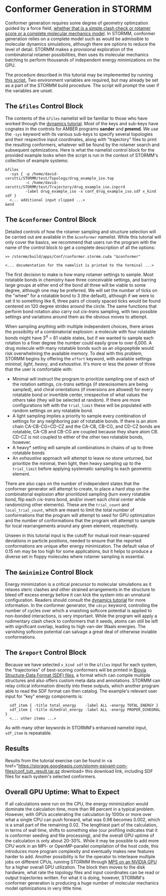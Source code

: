 # Conformer Generation in STORMM
Conformer generation requires some degree of geometry optimzation guided by a force field, [whether
that is a simple clash check or rotamer score or a complete molecular mechanics
model](https://pubs.acs.org/doi/10.1021/ci100031x).
In STORMM, conformer generation relies on a complete model such as would be admissible to molecular
dynamics simulations, although there are options to reduce the level of detail.  STORMM makes a
provisional exploration of the combinatorial rotamer possibilities, then uses its molecular
mechanics batching to perform thousands of independent energy minimizations on the GPU.

The procedure described in this tutorial may be implemented by running
<a href="https://storage.googleapis.com/stomm-psivant-com-files/run_dynamics.sh" download>this
script.</a> Two environment variables are required, but may already be set as a part of the
STORMM build procedure.  The script will prompt the user if the variables are unset.

## The `&files` Control Block
The contents of the `&files` namelist will be familiar to those who have worked through the
[dynamics tutorial](./tutorial_md).  Most of the keys and sub-keys have cognates in the controls
for AMBER programs **sander** and **pmemd**.  We use the `-sys` keyword with its various sub-keys
to specify several topologies and their respective input coordinates, along with "trajectory" files
to print the resulting conformers, whatever will be found by the rotamer search and subsequent
optimizations.  Here is what the namelist control block for the provided example looks when the
script is run in the context of STORMM's collection of example systems:
```
&files
  -sys { -p /home/david-cerutti/STORMM/test/Topology/drug_example_iso.top
         -c /home/david-cerutti/STORMM/test/Trajectory/drug_example_iso.inpcrd
         -label drug_example_iso -x conf_drug_example_iso.sdf x_kind sdf }
  <... additional input clipped ...>
&end
```

## The `&conformer` Control Block
Detailed controls of how the rotamer sampling and structure selection will be carried out are
available in the `&conformer` namelist.  While this tutorial will only cover the basics, we
recommend that users run the program with the name of the control block to get a complete
description of all the options:
```
>> /stormm/build/apps/Conf/conformer.stormm.cuda "&conformer"

<... documentation for the namelist is printed to the terminal ...>
```
The first decision to make is how many rotamer settings to sample.  Most rotatable bonds in
chemistry have three conceivable settings, and barring large groups at either end of the bond all
three will be viable to some degree, although one may be preferred.  We will set the number of
ticks on the "wheel" for a rotatable bond to 3 (the default), although if we were to set it to
something like 6, three pairs of closely spaced ticks would be found centered on 120 degree
strides around the circle.  The same functions that perform bond rotation also carry out
*cis-trans* sampling, with two possible settings and variations around them as the obvious moves to
attempt.

When sampling anything with multiple independent choices, there arises the possibility of a
combinatorial explosion: a molecule with four rotatable bonds might have 3<sup>4</sup> = 81
viable states, but if we wanted to sample each rotation to a finer degree the number could easily
grow to over 6,000.  A drug molecule with many rotatable bonds such as an oligopeptide would risk
overwhelming the available memory.  To deal with this problem, STORMM begins by offering the
`effort` keyword, with available settings *minimal*, *light*, *heavy*, and *exhaustive*.  It's
more or less the power of three that the user is comfortable with:
- Minimal will instruct the program to prioritize sampling one of each of the rotation settings,
  *cis-trans* settings (if stereoisomers are being sampled), and chiral orientations (if inversions
  are allowed) for every rotatable bond or invertible center, irrespective of what values the
  others take (they will be selected at random).  If there are more configurations left with the
  `trial_limit` these will be populated with random settings on any rotatable bond.
- A light sampling implies a priority to sample every combination of settings for any neighboring
  pair of rotatable bonds.  If there is an atom chain CA-CB-CG=CD-CZ and the CA-CB, CB-CG, and
  CD-CZ bonds are rotatable, CA-CB and CB-CG are coupled because they share atom CB.  CD-CZ is not
  coupled to either of the other two rotatable bonds, however.
- A heavy* setting will sample all combinations in chains of up to three rotatable bonds
- An *exhaustive* approach will attempt to leave no stone unturned, but prioritize the minimal,
  then light, then heavy sampling up to the `trial_limit` before applying systematic sampling to
  each geometric element.

There are also caps on the number of independent states that the conformer generator will attempt
to create, to place a hard stop on the combinatorial explosion after prioriitized sampling (turn
every rotatable bond, flip each *cis-trans* bond, and/or invert each chiral center while
randomizing other elements).  These are the `trial_count` and `local_trial_count`, which are meant
to limit the total number of conformations that the program will attempt to seed for GPU
optimization and the number of conformations that the program will attempt to sample for local
rearrangements around any given element, respectively.

Unseen in this tutorial input is the cutoff for mutual root mean-squared deviations in particle
positions, needed to ensure that the reported conformations are unique after energy minimization.
The default value of 0.15 nm may be too high for some applications, but it helps to produce a
diverse set in floppy molecules where rotamer sampling is essential.

## The `&minimize` Control Block
Energy minimization is a critical precursor to molecular simulations as it relaxes steric clashes
and other strained arrangements in the structure to bleed off excess energy before it can kick the
system into an unnatural configuration.  Readers should consult the
[dynamics tutorial](./tutorial_md) for more information.  In the conformer generator, the `cdcyc`
keyword, controlling the number of cycles over which a vnaishing softcore potential is applied to
non-bonded interactions, is very important.  While the program will apply a rudimentary clash check
to conformers that it seeds, atoms can still be left with significant overlap, leading to high
van-der Waals energies.  The vanishing softcore potential can salvage a great deal of otherwise
inviable conformations.

## The `&report` Control Block
Because we have selected `x_kind sdf` in the `&files` input for each system, the "trajectories" of
best-scoring conformers will be printed in
[Biovia Structure-Data Format (SDF) files](http://help.accelrysonline.com/ulm/onelab/1.0/content/ulm_pdfs/direct/reference/ctfileformats2016.pdf),
a format which can compile multiple structures and also offers custom meta data and annotations.
STORMM can relay critical information directly into these outputs, which another program able to
read the SDF format can then catalog.  The example's relevant user input for "key" energy
components is:
```
  sdf_item { -title total_energy    -label ALL -energy TOTAL_ENERGY }
  sdf_item { -title dihedral_energy -label ALL -energy PROPER_DIHEDRAL }
  <... other items ...>
```
As with many other keywords in STORMM's enhanced namelist input, `sdf_item` is repeatable.

## Results
Results from the tutorial exercise can be found in
<a href="https://storage.googleapis.com/stomm-psivant-com-files/conf_tutr_result.tar.gz download>
this download link</a>, including SDF files for each system's selected conformers.

## Overall GPU Uptime: What to Expect
If all calculations were run on the CPU, the energy minimization would dominate the calculation
time, more than 98 percent in a typical problem.  However, with GPUs accelerating the calculation
by 1000x or more over what a single CPU can push forward, what was 0.98 becomes 0.002, which is a
small part of the remaining 0.02.  The lengthiest part of the calculation, in terms of wall time,
shifts to something else (our profiling indicates that it is conformer seeding and file
processing), and the overall GPU uptime of the calculation is only about 20-30%.  While it may be
possible to add more CPU work in an MPI- or OpenMP-parallel compilation of the host code, this
introduces more program complexity and eventually makes new features harder to add.  Another
possibility is for the operator to interleave multiple jobs on different CPUs, running STORMM
through [MPS on an NVIDIA GPU](https://docs.nvidia.com/deploy/mps/index.html) for a higher overall
GPU utilization.  The block then moves to the disk hardware, what rate the topology files and input
coordinates can be read or output trajectories written.  For what it is doing, however, STORMM's
conformer generation is producing a huge number of molecular mechanics model optimizations in very
little time.
